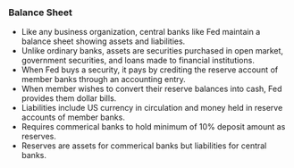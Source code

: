 ### Balance Sheet

- Like any business organization, central banks like Fed maintain a balance sheet showing assets and liabilities.
- Unlike ordinary banks, assets are securities purchased in open market, government securities, and loans made to financial institutions.
- When Fed buys a security, it pays by crediting the reserve account of member banks through an accounting entry.
- When member wishes to convert their reserve balances into cash, Fed provides them dollar bills.
- Liabilities include US currency in circulation and money held in reserve accounts of member banks.
- Requires commerical banks to hold minimum of 10% deposit amount as reserves.
- Reserves are assets for commerical banks but liabilities for central banks.
